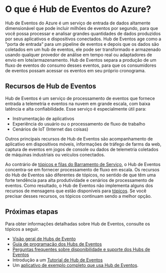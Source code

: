 <properties
	pageTitle="O que são Hubs de Eventos do Azure | Microsoft Azure"
	description="Visão geral dos Hubs de Eventos do Azure"
	services="event-hubs"
	documentationCenter=".net"
	authors="nberdy"
	manager="timlt"
	editor=""/>

<tags
	ms.service="event-hubs"
	ms.workload="na"
	ms.tgt_pltfrm="na"
	ms.devlang="na"
	ms.topic="article"
	ms.date="11/05/2015"
	ms.author="sethm"/>

# O que é Hub de Eventos do Azure?

Hub de Eventos do Azure é um serviço de entrada de dados altamente dimensionável que pode incluir milhões de eventos por segundo, para que você possa processar e analisar grandes quantidades de dados produzidos por seus aplicativos e dispositivos conectados. Hub de Eventos age como a "porta de entrada” para um pipeline de eventos e depois que os dados são coletados em um hub de eventos, ele pode ser transformado e armazenado usando qualquer provedor de análise em tempo real ou adaptadores de envio em lote/armazenamento. Hub de Eventos separa a produção de um fluxo de eventos do consumo desses eventos, para que os consumidores de eventos possam acessar os eventos em seu próprio cronograma.

## Recursos de Hub de Eventos

Hub de Eventos é um serviço de processamento de eventos que fornece entrada a telemetria e eventos na nuvem em grande escala, com baixa latência e alta confiabilidade. Esse serviço é especialmente útil para:

* Instrumentação de aplicativos
* Experiência do usuário ou o processamento de fluxo de trabalho
* Cenários de IoT (Internet das coisas)

Outros principais recursos de Hub de Eventos são acompanhamento de aplicativo em dispositivos móveis, informações de tráfego de farms da web, captura de eventos em jogos de console ou dados de telemetria coletados de máquinas industriais ou veículos conectados.

Ao contrário de [tópicos e filas do Barramento de Serviço](../service-bus/service-bus-messaging-overview.md), o Hub de Eventos concentra-se em fornecer processamento de fluxo em escala. Os recursos do Hub de Eventos são diferentes de tópicos, no sentido de que têm uma forte tendência para alta produtividade e cenários de processamento de eventos. Como resultado, o Hub de Eventos não implementa alguns dos recursos de mensagens que estão disponíveis para [tópicos](../service-bus/service-bus-fundamentals-hybrid-solutions.md#topics). Se você precisar desses recursos, os tópicos continuam sendo a melhor opção.

## Próximas etapas

Para obter informações detalhadas sobre Hub de Eventos, consulte os tópicos a seguir.

- [Visão geral de Hubs de Evento](event-hubs-overview.md)
- [Guia de programação dos Hubs de Eventos](event-hubs-programming-guide.md)
- [Perguntas frequentes sobre disponibilidade e suporte dos Hubs de Eventos](event-hubs-availability-and-support-faq.md)
- Introdução a um [Tutorial de Hub de Eventos][]
- Um [aplicativo de exemplo completo que usa Hub de Eventos][].

[Tutorial de Hub de Eventos]: event-hubs-csharp-ephcs-getstarted.md
[aplicativo de exemplo completo que usa Hub de Eventos]: https://code.msdn.microsoft.com/Service-Bus-Event-Hub-286fd097

<!---HONumber=Nov15_HO3-->